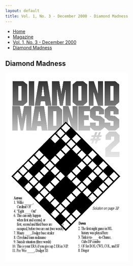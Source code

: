 ```yaml
---
layout: default
title: Vol. 1, No. 3 - December 2000 - Diamond Madness
---
```

<nav class="breadcrumb" aria-label="breadcrumbs">
  <ul>
    <li><a href="{{ site.url }}{{ site.baseurl }}/index.html">Home</a></li>
    <li><a href="../magazine-home.html">Magazine</a></li>
    <li><a href="bi_vol_1_no_3_home.html">Vol. 1, No. 3 - December 2000</a></li>
    <li class="is-active"><a href="#" aria-current="page">Diamond Madness</a></li>
  </ul>
</nav>

<section class="storycontent">
  <h1>Diamond Madness</h1>
  <img src="images/bi_vol_1_no_3_diamond_madness.gif">
</section>